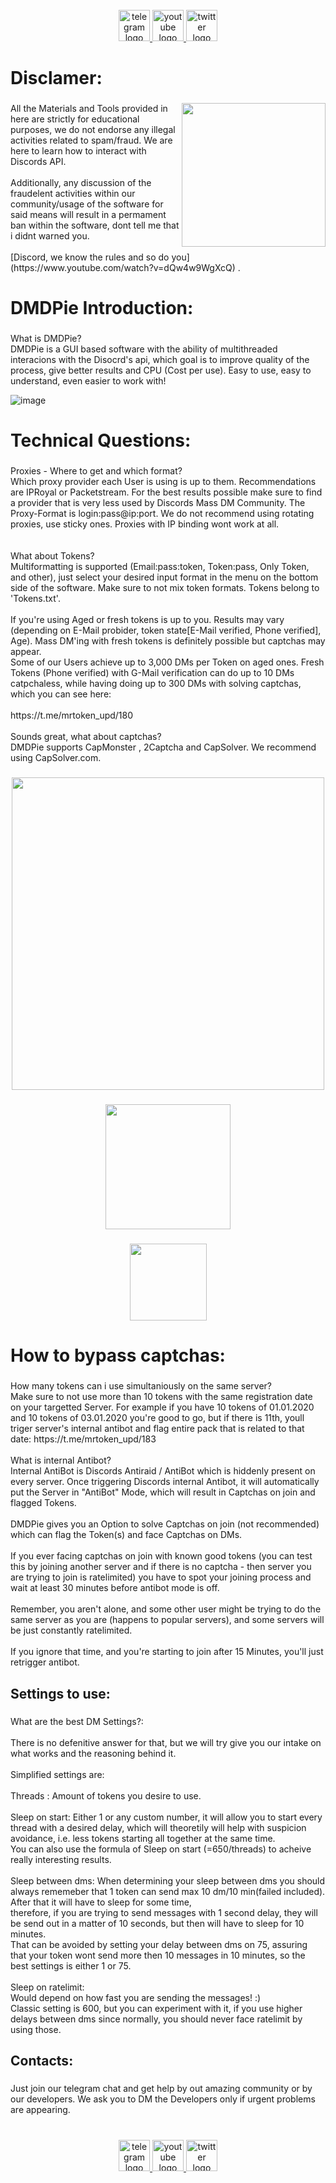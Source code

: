 <br clear="both">



<div align="center">
  <a href="https://t.me/MrTokResTok" target="_blank">
    <img src="https://img.shields.io/static/v1?message=Telegram CHAT&logo=nonem&label=&color=2CA5E0&logoColor=2CA5E0&labelColor=&style=for-the-badge" height="50" alt="telegram logo"  />
  </a>
  <a href="https://t.me/PieLinks" target="_blank">
    <img src="https://img.shields.io/static/v1?message=Download Link&logo=none&label=&color=FF0000&logoColor=FF0000&labelColor=&style=for-the-badge" height="50" alt="youtube logo"  />
  </a>
  <a href="https://t.me/mrtoken_upd" target="_blank">
    <img src="https://img.shields.io/static/v1?message=News channel&logo=none&label=&color=2CA5E0&logoColor=2CA5E0&labelColor=&style=for-the-badge" height="50" alt="twitter logo"  />
  </a>
</div>

###

<h1 align="left">Disclamer:</h1>

###

<img align="right" height="230" src="https://user-images.githubusercontent.com/117668613/223178135-6dbdf13a-90f6-484b-a1c1-18648fa9013f.png"  />

###

<p align="left">All the Materials and Tools provided in here are strictly for educational purposes, we do not endorse any illegal activities related to spam/fraud. We are here to learn how to interact with Discords API.<br><br>Additionally, any discussion of the fraudelent activities within our community/usage of the software for said means will result in a permament ban within the software, dont tell me that i didnt warned you.<br><br>[Discord, we know the rules and so do you](https://www.youtube.com/watch?v=dQw4w9WgXcQ) .</p>

###

<h1 align="left">DMDPie Introduction:</h1>

###

<p align="left">What is DMDPie?<br>DMDPie is a GUI based software with the ability of multithreaded interacions with the Disocrd's api, which goal is to improve quality of the process, give better results and CPU (Cost per use). Easy to use, easy to understand, even easier to work with!<br>

![image](https://user-images.githubusercontent.com/117668613/223186364-3cf9e002-1228-4a5d-95ef-09a2041f29c2.png)

  
</p>




###

<h1 align="left">Technical Questions:</h1>

###

<p align="left">Proxies - Where to get and which format?<br>Which proxy provider each User is using is up to them. Recommendations are IPRoyal or Packetstream. For the best results possible make sure to find a provider that is very less used by Discords Mass DM Community. The Proxy-Format is login:pass@ip:port. We do not recommend using rotating proxies, use sticky ones. Proxies with IP binding wont work at all.<br><br><br>What about Tokens?<br>Multiformatting is supported (Email:pass:token, Token:pass, Only Token, and other), just select your desired input format in the menu on the bottom side of the software. Make sure to not mix token formats. Tokens belong to 'Tokens.txt'.<br><br>If you're using Aged or fresh tokens is up to you. Results may vary (depending on E-Mail probider, token state[E-Mail verified, Phone verified], Age). Mass DM'ing with fresh tokens is definitely possible but captchas may appear.<br>Some of our Users achieve up to 3,000 DMs per Token on aged ones. Fresh Tokens (Phone verified) with G-Mail verification can do up to 10 DMs catpchaless, while having doing up to 300 DMs with solving captchas, which you can see here:<br><br>https://t.me/mrtoken_upd/180<br><br>Sounds great, what about captchas?<br>DMDPie supports CapMonster , 2Captcha and CapSolver. We recommend using CapSolver.com.</p>

###

<div align="center">
  <img height="500" src="https://user-images.githubusercontent.com/117668613/222976347-a5a7bd4c-6890-4d49-b72d-e4898f3239be.png"  />
</div>

###

<div align="center">
  <img height="200" src="https://user-images.githubusercontent.com/117668613/222976232-55931a24-2c1b-4045-8a4d-c541b936118e.png"  />
</div>

###

<div align="center">
  <img height="123" src="https://user-images.githubusercontent.com/117668613/222976242-03199eb5-db60-43ed-9e17-c041afe11b3a.png"  />
</div>

###

<h1 align="left">How to bypass captchas:</h1>

###

<p align="left">How many tokens can i use simultaniously on the same server?<br>Make sure to not use more than 10 tokens with the same registration date on your targetted Server. For example if you have 10 tokens of 01.01.2020 and 10 tokens of 03.01.2020 you're good to go, but if there is 11th, youll triger server's internal antibot and flag entire pack that is related to that date: https://t.me/mrtoken_upd/183<br><br>What is internal Antibot?<br>Internal AntiBot is Discords Antiraid / AntiBot which is hiddenly present on every server. Once triggering Discords internal Antibot, it will automatically put the Server in "AntiBot" Mode, which will result in Captchas on join and flagged Tokens.<br><br>DMDPie gives you an Option to solve Captchas on join (not recommended) which can flag the Token(s) and face Captchas on DMs.<br><br>If you ever facing captchas on join with known good tokens (you can test this by joining another server and if there is no captcha - then server you are trying to join is ratelimited) you have to spot your joining process and wait at least 30 minutes before antibot mode is off.<br><br>Remember, you aren't alone, and some other user might be trying to do the same server as you are (happens to popular servers), and some servers will be just constantly ratelimited.<br><br>If you ignore that time, and you're starting to join after 15 Minutes, you'll just retrigger antibot.</p>

###

<h2 align="left">Settings to use:</h2>

###

<p align="left">What are the best DM Settings?:<br><br>There is no defenitive answer for that, but we will try give you our intake on what works and the reasoning behind it.<br><br>Simplified settings are:<br><br>Threads : Amount of tokens you desire to use.<br><br>Sleep on start: Either 1 or any custom number, it will allow you to start every thread with a desired delay, which will theoretily will help with suspicion avoidance, i.e. less tokens starting all together at the same time.<br>You can also use the formula of Sleep on start (=650/threads) to acheive really interesting results.<br><br>Sleep between dms: When determining your sleep between dms you should always rememeber that 1 token can send max 10 dm/10 min(failed included). After that it will have to sleep for some time,<br>therefore, if you are trying to send messages with 1 second delay, they will be send out in a matter of 10 seconds, but then will have to sleep for 10 minutes.<br>That can be avoided by setting your delay between dms on 75, assuring that your token wont send more then 10 messages in 10 minutes, so the best settings is either 1 or 75.<br><br>Sleep on ratelimit:<br>Would depend on how fast you are sending the messages! :)<br>Classic setting is 600, but you can experiment with it, if you use higher delays between dms since normally, you should never face ratelimit by using those.</p>

###

<h2 align="left">Contacts:</h2>

###

<p align="left">Just join our telegram chat and get help by out amazing community or by our developers. We ask you to DM the Developers only if urgent problems are appearing.</p>

###

<br clear="both">

<div align="center">
  <a href="https://t.me/MrTokResTok" target="_blank">
    <img src="https://img.shields.io/static/v1?message=Telegram CHAT&logo=nonem&label=&color=2CA5E0&logoColor=2CA5E0&labelColor=&style=for-the-badge" height="50" alt="telegram logo"  />
  </a>
  <a href="https://t.me/PieLinks" target="_blank">
    <img src="https://img.shields.io/static/v1?message=Download Link&logo=none&label=&color=FF0000&logoColor=FF0000&labelColor=&style=for-the-badge" height="50" alt="youtube logo"  />
  </a>
  <a href="https://t.me/mrtoken_upd" target="_blank">
    <img src="https://img.shields.io/static/v1?message=News channel&logo=none&label=&color=2CA5E0&logoColor=2CA5E0&labelColor=&style=for-the-badge" height="50" alt="twitter logo"  />
  </a>
</div>

###
